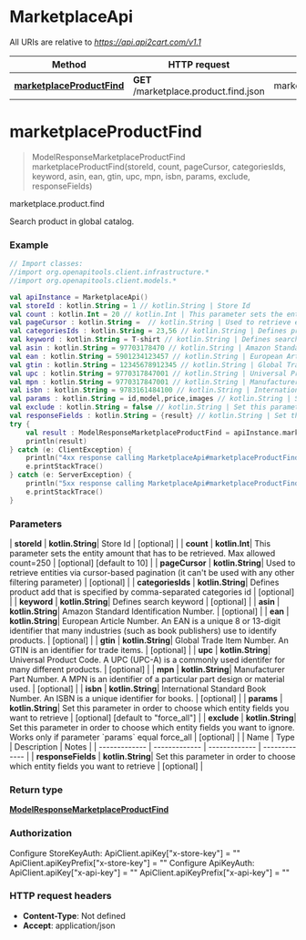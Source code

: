 # MarketplaceApi

All URIs are relative to *https://api.api2cart.com/v1.1*

| Method | HTTP request | Description |
| ------------- | ------------- | ------------- |
| [**marketplaceProductFind**](MarketplaceApi.md#marketplaceProductFind) | **GET** /marketplace.product.find.json | marketplace.product.find |


<a id="marketplaceProductFind"></a>
# **marketplaceProductFind**
> ModelResponseMarketplaceProductFind marketplaceProductFind(storeId, count, pageCursor, categoriesIds, keyword, asin, ean, gtin, upc, mpn, isbn, params, exclude, responseFields)

marketplace.product.find

Search product in global catalog.

### Example
```kotlin
// Import classes:
//import org.openapitools.client.infrastructure.*
//import org.openapitools.client.models.*

val apiInstance = MarketplaceApi()
val storeId : kotlin.String = 1 // kotlin.String | Store Id
val count : kotlin.Int = 20 // kotlin.Int | This parameter sets the entity amount that has to be retrieved. Max allowed count=250
val pageCursor : kotlin.String =  // kotlin.String | Used to retrieve entities via cursor-based pagination (it can't be used with any other filtering parameter)
val categoriesIds : kotlin.String = 23,56 // kotlin.String | Defines product add that is specified by comma-separated categories id
val keyword : kotlin.String = T-shirt // kotlin.String | Defines search keyword
val asin : kotlin.String = 97703178470 // kotlin.String | Amazon Standard Identification Number.
val ean : kotlin.String = 5901234123457 // kotlin.String | European Article Number. An EAN is a unique 8 or 13-digit identifier that many industries (such as book publishers) use to identify products.
val gtin : kotlin.String = 12345678912345 // kotlin.String | Global Trade Item Number. An GTIN is an identifier for trade items.
val upc : kotlin.String = 9770317847001 // kotlin.String | Universal Product Code. A UPC (UPC-A) is a commonly used identifer for many different products.
val mpn : kotlin.String = 9770317847001 // kotlin.String | Manufacturer Part Number. A MPN is an identifier of a particular part design or material used.
val isbn : kotlin.String = 9783161484100 // kotlin.String | International Standard Book Number. An ISBN is a unique identifier for books.
val params : kotlin.String = id,model,price,images // kotlin.String | Set this parameter in order to choose which entity fields you want to retrieve
val exclude : kotlin.String = false // kotlin.String | Set this parameter in order to choose which entity fields you want to ignore. Works only if parameter `params` equal force_all
val responseFields : kotlin.String = {result} // kotlin.String | Set this parameter in order to choose which entity fields you want to retrieve
try {
    val result : ModelResponseMarketplaceProductFind = apiInstance.marketplaceProductFind(storeId, count, pageCursor, categoriesIds, keyword, asin, ean, gtin, upc, mpn, isbn, params, exclude, responseFields)
    println(result)
} catch (e: ClientException) {
    println("4xx response calling MarketplaceApi#marketplaceProductFind")
    e.printStackTrace()
} catch (e: ServerException) {
    println("5xx response calling MarketplaceApi#marketplaceProductFind")
    e.printStackTrace()
}
```

### Parameters
| **storeId** | **kotlin.String**| Store Id | [optional] |
| **count** | **kotlin.Int**| This parameter sets the entity amount that has to be retrieved. Max allowed count&#x3D;250 | [optional] [default to 10] |
| **pageCursor** | **kotlin.String**| Used to retrieve entities via cursor-based pagination (it can&#39;t be used with any other filtering parameter) | [optional] |
| **categoriesIds** | **kotlin.String**| Defines product add that is specified by comma-separated categories id | [optional] |
| **keyword** | **kotlin.String**| Defines search keyword | [optional] |
| **asin** | **kotlin.String**| Amazon Standard Identification Number. | [optional] |
| **ean** | **kotlin.String**| European Article Number. An EAN is a unique 8 or 13-digit identifier that many industries (such as book publishers) use to identify products. | [optional] |
| **gtin** | **kotlin.String**| Global Trade Item Number. An GTIN is an identifier for trade items. | [optional] |
| **upc** | **kotlin.String**| Universal Product Code. A UPC (UPC-A) is a commonly used identifer for many different products. | [optional] |
| **mpn** | **kotlin.String**| Manufacturer Part Number. A MPN is an identifier of a particular part design or material used. | [optional] |
| **isbn** | **kotlin.String**| International Standard Book Number. An ISBN is a unique identifier for books. | [optional] |
| **params** | **kotlin.String**| Set this parameter in order to choose which entity fields you want to retrieve | [optional] [default to &quot;force_all&quot;] |
| **exclude** | **kotlin.String**| Set this parameter in order to choose which entity fields you want to ignore. Works only if parameter &#x60;params&#x60; equal force_all | [optional] |
| Name | Type | Description  | Notes |
| ------------- | ------------- | ------------- | ------------- |
| **responseFields** | **kotlin.String**| Set this parameter in order to choose which entity fields you want to retrieve | [optional] |

### Return type

[**ModelResponseMarketplaceProductFind**](ModelResponseMarketplaceProductFind.md)

### Authorization


Configure StoreKeyAuth:
    ApiClient.apiKey["x-store-key"] = ""
    ApiClient.apiKeyPrefix["x-store-key"] = ""
Configure ApiKeyAuth:
    ApiClient.apiKey["x-api-key"] = ""
    ApiClient.apiKeyPrefix["x-api-key"] = ""

### HTTP request headers

 - **Content-Type**: Not defined
 - **Accept**: application/json

